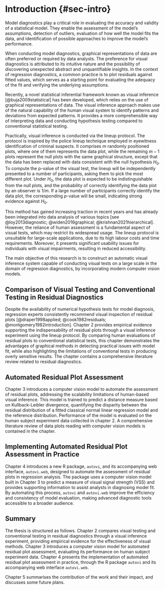 # Introduction {#sec-intro}

Model diagnostics play a critical role in evaluating the accuracy and validity of a statistical model. They enable the assessment of the model’s assumptions, detection of outliers, evaluation of how well the model fits the data, and identification of possible approaches to improve the model’s performance. 

When conducting model diagnostics, graphical representations of data are often preferred or required by data analysts. The preference for visual diagnostics is attributed to its intuitive nature and the possibility of discovering unexpected abstract and unquantifiable insights. In the context of regression diagnostics, a common practice is to plot residuals against fitted values, which serves as a starting point for evaluating the adequacy of the fit and verifying the underlying assumptions. 

Recently, a novel statistical inferential framework known as visual inference [@buja2009statistical] has been developed, which relies on the use of graphical representations of data. The visual inference approach makes use of the natural capability of the human visual system to identify patterns and deviations from expected patterns. It provides a more comprehensible way of interpreting data and conducting hypothesis testing compared to conventional statistical testing.

Practically, visual inference is conducted via the lineup protocol. The protocol is inspired by the police lineup technique employed in eyewitness identification of criminal suspects. It comprises $m$ randomly positioned plots, where one of them represents the data plot, while the remaining $m-1$ plots represent the null plots with the same graphical structure, except that the data has been replaced with data consistent with the null hypothesis $H_0$. To compute the p-value of the visual test, the lineup will be independently presented to a number of participants, asking them to pick the most different plot. Under $H_0$, the data plot is expected to be indistinguishable from the null plots, and the probability of correctly identifying the data plot by an observer is $1/m$. If a large number of participants correctly identify the data plot, the corresponding $p$-value will be small, indicating strong evidence against $H_0$.

This method has gained increasing traction in recent years and has already been integrated into data analysis of various topics [see @loy2013diagnostic; @widen2016graphical; @krishnan2021hierarchical]. However, the reliance of human assessment is a fundamental aspect of visual tests, which may restrict its widespread usage. The lineup protocol is unsuitable for large-scale applications, due to its high labour costs and time requirements. Moreover, it presents significant usability issues for individuals with visual impairments, resulting in reduced accessibility. 

The main objective of this research is to construct an automatic visual inference system capable of conducting visual tests on a large scale in the domain of regression diagnostics, by incorporating modern computer vision models. 

## Comparison of Visual Testing and Conventional Testing in Residual Diagnostics

Despite the availability of numerical hypothesis tests for model diagnosis, regression experts consistently recommend visual inspection of residual plots [@draper1998applied; @cook1982residuals; @montgomery1982introduction]. Chapter 2 provides empirical evidence supporting the indispensability of residual plots through a visual inference experiment using the lineup protocol. By comparing human evaluations of residual plots to conventional statistical tests, this chapter demonstrates the advantages of graphical methods in detecting practical issues with model fit, while also highlighting the limitations of conventional tests in producing overly sensitive results. The chapter contains a comprehensive literature review related to residual diagnostics. 

## Automated Residual Plot Assessment

Chapter 3 introduces a computer vision model to automate the assessment of residual plots, addressing the scalability limitations of human-based visual inference. This model is trained to predict a distance measure based on Kullback-Leibler divergence, quantifying the disparity between the residual distribution of a fitted classical normal linear regression model and the reference distribution. Performance of the model is evaluated on the human subject experiment data collected in chapter 2. A comprehensive literature review of data plots reading with computer vision models is contained in the chapter.

## Implementing Automated Residual Plot Assessment in Practice

Chapter 4 introduces a new R package, `autovi`, and its accompanying web interface, `autovi.web`, designed to automate the assessment of residual plots in regression analysis. The package uses a computer vision model built in Chapter 3 to predict a measure of visual signal strength (VSS) and provides supporting information to assist analysts in diagnosing model fit. By automating this process, `autovi` and `autovi.web` improve the efficiency and consistency of model evaluation, making advanced diagnostic tools accessible to a broader audience. 

## Summary

The thesis is structured as follows. Chapter 2 compares visual testing and conventional testing in residual diagnostics through a visual inference experiment, providing empirical evidence for the effectiveness of visual methods. Chapter 3 introduces a computer vision model for automated residual plot assessment, evaluating its performance on human subject experiment data. Chapter 4 presents the implementation of automated residual plot assessment in practice, through the R package `autovi` and its accompanying web interface `autovi.web`.

Chapter 5 summarises the contribution of the work and their impact, and discusses some future plans.
